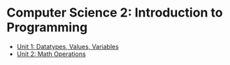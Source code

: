 # Computer Science 2: Introduction to Programming

* [Unit 1: Datatypes, Values, Variables](DataValueVariables.ipynb)
* [Unit 2: Math Operations](MathOperations.ipynb)